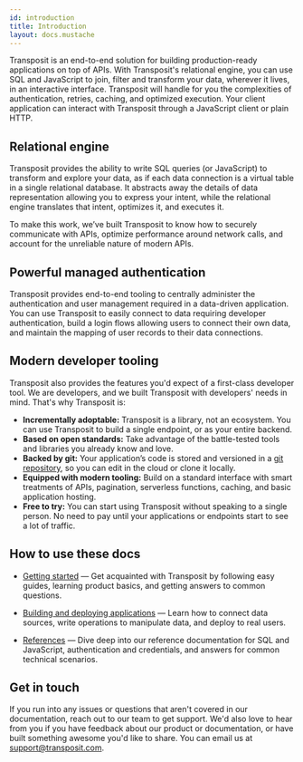 ```yaml
---
id: introduction
title: Introduction
layout: docs.mustache
---
```


Transposit is an end-to-end solution for building production-ready applications on top of APIs. With Transposit's relational engine, you can use SQL and JavaScript to join, filter and transform your data, wherever it lives, in an interactive interface. Transposit will handle for you the complexities of authentication, retries, caching, and optimized execution. Your client application can interact with Transposit through a JavaScript client or plain HTTP.

## Relational engine

Transposit provides the ability to write SQL queries \(or JavaScript\) to transform and explore your data, as if each data connection is a virtual table in a single relational database. It abstracts away the details of data representation allowing you to express your intent, while the relational engine translates that intent, optimizes it, and executes it.

To make this work, we’ve built Transposit to know how to securely communicate with APIs, optimize performance around network calls, and account for the unreliable nature of modern APIs.

## Powerful managed authentication

Transposit provides end-to-end tooling to centrally administer the authentication and user management required in a data-driven application. You can use Transposit to easily connect to data requiring developer authentication, build a login flows allowing users to connect their own data, and maintain the mapping of user records to their data connections.

## Modern developer tooling

Transposit also provides the features you'd expect of a first-class developer tool. We are developers, and we built Transposit with developers' needs in mind. That's why Transposit is:

* **Incrementally adoptable:** Transposit is a library, not an ecosystem. You can use Transposit to build a single endpoint, or as your entire backend.
* **Based on open standards:** Take advantage of the battle-tested tools and libraries you already know and love.
* **Backed by git:** Your application’s code is stored and versioned in a [git repository](/docs/references/repository), so you can edit in the cloud or clone it locally.
* **Equipped with modern tooling:** Build on a standard interface with smart treatments of APIs, pagination, serverless functions, caching, and basic application hosting.
* **Free to try:** You can start using Transposit without speaking to a single person. No need to pay until your applications or endpoints start to see a lot of traffic.

## How to use these docs

* [Getting started](/docs/get-started/quickstart) — Get acquainted with Transposit by following easy guides, learning product basics, and getting answers to common questions.

* [Building and deploying applications](/docs/building/operations) — Learn how to connect data sources, write operations to manipulate data, and deploy to real users.

* [References](/docs/references/keys-and-keychains) — Dive deep into our reference documentation for SQL and JavaScript, authentication and credentials, and answers for common technical scenarios.

## Get in touch

If you run into any issues or questions that aren't covered in our documentation, reach out to our team to get support. We'd also love to hear from you if you have feedback about our product or documentation, or have built something awesome you'd like to share. You can email us at [support@transposit.com](mailto:support@transposit.com).
